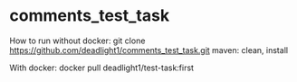 # comments_test_task
How to run without docker:
git clone https://github.com/deadlight1/comments_test_task.git
maven: clean, install

With docker:
docker pull deadlight1/test-task:first
